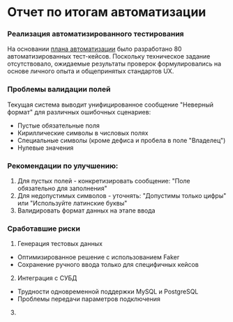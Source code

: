 # Отчет по итогам автоматизации

### Реализация автоматизированного тестирования

На основании [плана автоматизации](https://github.com/vasiliy-dad/diplom-qa/blob/main/Plan.md) было разработано 80 автоматизированных тест-кейсов. Поскольку техническое задание отсутствовало, ожидаемые результаты проверок формулировались на основе личного опыта и общепринятых стандартов UX.

### Проблемы валидации полей

Текущая система выводит унифицированное сообщение "Неверный формат" для различных ошибочных сценариев:
*	Пустые обязательные поля
*	Кириллические символы в числовых полях
*	Специальные символы (кроме дефиса и пробела в поле "Владелец")
*	Нулевые значения

### Рекомендации по улучшению:
1.	Для пустых полей - конкретизировать сообщение: "Поле обязательно для заполнения"
2.	Для недопустимых символов - уточнять: "Допустимы только цифры" или "Используйте латинские буквы"
3.	Валидировать формат данных на этапе ввода

### Сработавшие риски

1.	Генерация тестовых данных
*	Оптимизированное решение с использованием Faker
*	Сохранение ручного ввода только для специфичных кейсов
2.	Интеграция с СУБД
*	Трудности одновременной поддержки MySQL и PostgreSQL
*	Проблемы передачи параметров подключения
3. 
